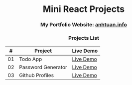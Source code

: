 <h1 align="center">Mini React Projects</h1>

<h3 align="center">My Portfolio Website: <a href="https://www.anhtuan.info">anhtuan.info</a></h3>

<h3 align="center">Projects List</h3>

<div align="center">
  
|  #  | Project | Live Demo | 
| :-: | ------- | --------- |
| 01  | Todo App | [Live Demo](https://projects.anhtuan.info/projects/to-do-app) |
| 02  | Password Generator | [Live Demo](https://projects.anhtuan.info/projects/password-generator) |
| 03  | Github Profiles | [Live Demo](https://projects.anhtuan.info/projects/github-profile) |
 </div>

